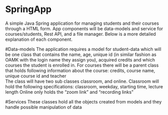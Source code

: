 # SpringApp
A simple Java Spring application for managing students and their courses through a HTML form. App components will be data-models and service for courses/students, Rest API, and a file manager.
Below is a more detailed explanation of each component.

#Data-models
The application requires a model for student-data which will be one class that contains the name, age, unique id (in similar fashion as OAMK with the login name they assign you), acquired credits and which courses the student is enrolled in.
For courses there will be a parent class that holds following information about the course: credits, course name, unique course id and teacher  
The class will have two sub classes classroom, and online. 
Classroom will hold the following specifications: classroom, weekday, starting time, lecture length 
Online only holds the “zoom link” and “recording links”

#Services
These classes hold all the objects created from models and they handle possible manipulation of 
data
